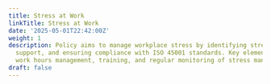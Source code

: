 ```yaml
---
title: Stress at Work
linkTitle: Stress at Work
date: '2025-05-01T22:42:00Z'
weight: 1
description: Policy aims to manage workplace stress by identifying stressors, providing
  support, and ensuring compliance with ISO 45001 standards. Key elements include
  work hours management, training, and regular monitoring of stress management initiatives.
draft: false
---
```



<!-- Unsupported block type: unsupported -->